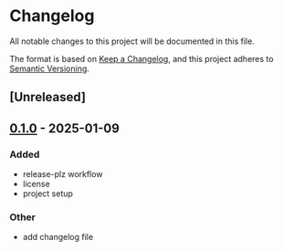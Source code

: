 # Changelog

 All notable changes to this project will be documented in this file.

 The format is based on [Keep a Changelog](https://keepachangelog.com/en/1.0.0/),
 and this project adheres to [Semantic Versioning](https://semver.org/spec/v2.0.0.html).

 ## [Unreleased]

 ## [0.1.0](https://github.com/code-sleuth/scrutiny/releases/tag/v0.1.0) - 2025-01-09

 ### Added

 - release-plz workflow
 - license
 - project setup

 ### Other

 - add changelog file

